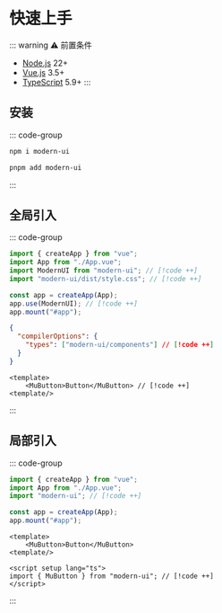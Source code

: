 # 快速上手

::: warning ⚠️ 前置条件
- [Node.js](https://nodejs.org/) 22+
- [Vue.js](https://cn.vuejs.org/) 3.5+
- [TypeScript](https://www.typescriptlang.org/) 5.9+
:::

## 安装
::: code-group
```sh [npm]
npm i modern-ui
```

```sh [pnpm]
pnpm add modern-ui
```
:::

## 全局引入
::: code-group
```ts [main.ts]
import { createApp } from "vue";
import App from "./App.vue";
import ModernUI from "modern-ui"; // [!code ++]
import "modern-ui/dist/style.css"; // [!code ++]

const app = createApp(App);
app.use(ModernUI); // [!code ++]
app.mount("#app");
```

```json [tsconfig.app.json]
{
  "compilerOptions": {
    "types": ["modern-ui/components"] // [!code ++]
  }
}
```

```vue [App.vue]
<template>
    <MuButton>Button</MuButton> // [!code ++]
<template/>
```
:::

## 局部引入
::: code-group
```ts [main.ts]
import { createApp } from "vue";
import App from "./App.vue";
import "modern-ui"; // [!code ++]

const app = createApp(App);
app.mount("#app");
```


```vue [App.vue]
<template>
    <MuButton>Button</MuButton>
<template/>

<script setup lang="ts">
import { MuButton } from "modern-ui"; // [!code ++]
</script>
```
:::
